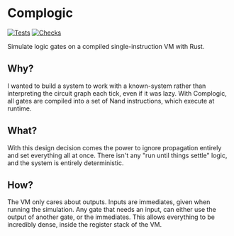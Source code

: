 # Complogic

[![Tests](https://github.com/Vandesm14/complogic/actions/workflows/tests.yml/badge.svg)](https://github.com/Vandesm14/complogic/actions/workflows/tests.yml)
[![Checks](https://github.com/Vandesm14/complogic/actions/workflows/check.yml/badge.svg)](https://github.com/Vandesm14/complogic/actions/workflows/check.yml)

Simulate logic gates on a compiled single-instruction VM with Rust.

## Why?

I wanted to build a system to work with a known-system rather than interpreting the circuit graph each tick, even if it was lazy. With Complogic, all gates are compiled into a set of Nand instructions, which execute at runtime.

## What?

With this design decision comes the power to ignore propagation entirely and set everything all at once. There isn't any "run until things settle" logic, and the system is entirely deterministic.

## How?

The VM only cares about outputs. Inputs are immediates, given when running the simulation. Any gate that needs an input, can either use the output of another gate, or the immediates. This allows everything to be incredibly dense, inside the register stack of the VM.
